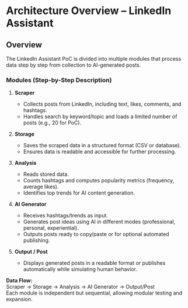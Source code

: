 # Architecture Overview – LinkedIn Assistant

## Overview

The LinkedIn Assistant PoC is divided into multiple modules that process data step by step from collection to AI-generated posts.

### Modules (Step-by-Step Description)

1. **Scraper**
   - Collects posts from LinkedIn, including text, likes, comments, and hashtags.  
   - Handles search by keyword/topic and loads a limited number of posts (e.g., 20 for PoC).  

2. **Storage**
   - Saves the scraped data in a structured format (CSV or database).  
   - Ensures data is readable and accessible for further processing.

3. **Analysis**
   - Reads stored data.  
   - Counts hashtags and computes popularity metrics (frequency, average likes).  
   - Identifies top trends for AI content generation.

4. **AI Generator**
   - Receives hashtags/trends as input.  
   - Generates post ideas using AI in different modes (professional, personal, experiential).  
   - Outputs posts ready to copy/paste or for optional automated publishing.

5. **Output / Post**
   - Displays generated posts in a readable format or publishes automatically while simulating human behavior.  

**Data Flow:**  
Scraper → Storage → Analysis → AI Generator → Output/Post  
Each module is independent but sequential, allowing modular testing and expansion.
